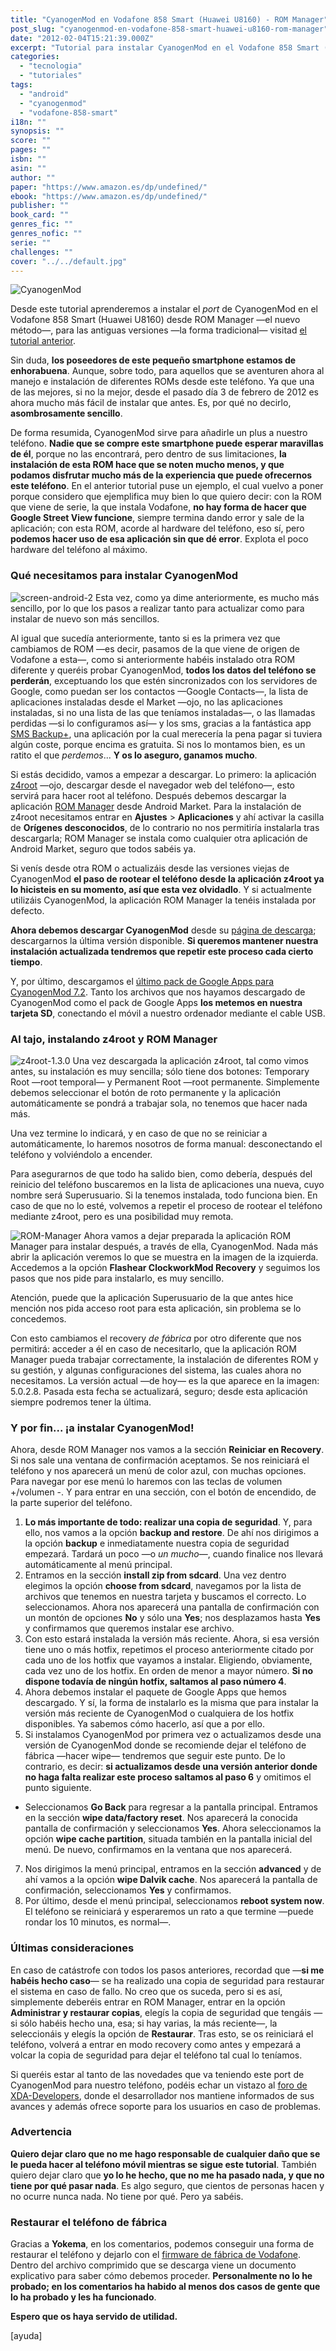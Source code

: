 ```yaml
---
title: "CyanogenMod en Vodafone 858 Smart (Huawei U8160) - ROM Manager"
post_slug: "cyanogenmod-en-vodafone-858-smart-huawei-u8160-rom-manager"
date: "2012-02-04T15:21:39.000Z"
excerpt: "Tutorial para instalar CyanogenMod en el Vodafone 858 Smart (Huawei U8160) mediante ROM Manager"
categories: 
  - "tecnologia"
  - "tutoriales"
tags: 
  - "android"
  - "cyanogenmod"
  - "vodafone-858-smart"
i18n: ""
synopsis: ""
score: ""
pages: ""
isbn: ""
asin: ""
author: ""
paper: "https://www.amazon.es/dp/undefined/"
ebook: "https://www.amazon.es/dp/undefined/"
publisher: ""
book_card: ""
genres_fic: ""
genres_nofic: ""
serie: ""
challenges: ""
cover: "../../default.jpg"
---
```


![](images/cyanogenmod.png "CyanogenMod")

Desde este tutorial aprenderemos a instalar el _port_ de CyanogenMod en el Vodafone 858 Smart (Huawei U8160) desde ROM Manager —el nuevo método—, para las antiguas versiones —la forma tradicional— visitad [el tutorial anterior](http://fjp.es/cyanogenmod-en-vodafone-858-smart-huawei-u8160/).

Sin duda, **los poseedores de este pequeño smartphone estamos de enhorabuena**. Aunque, sobre todo, para aquellos que se aventuren ahora al manejo e instalación de diferentes ROMs desde este teléfono. Ya que una de las mejores, si no la mejor, desde el pasado día 3 de febrero de 2012 es ahora mucho más fácil de instalar que antes. Es, por qué no decirlo, **asombrosamente sencillo**.

De forma resumida, CyanogenMod sirve para añadirle un plus a nuestro teléfono. **Nadie que se compre este smartphone puede esperar maravillas de él**, porque no las encontrará, pero dentro de sus limitaciones, **la instalación de esta ROM hace que se noten mucho menos, y que podamos disfrutar mucho más de la experiencia que puede ofrecernos este teléfono**. En el anterior tutorial puse un ejemplo, el cual vuelvo a poner porque considero que ejemplifica muy bien lo que quiero decir: con la ROM que viene de serie, la que instala Vodafone, **no hay forma de hacer que Google Street View funcione**, siempre termina dando error y sale de la aplicación; con esta ROM, acorde al hardware del teléfono, eso sí, pero **podemos hacer uso de esa aplicación sin que dé error**. Explota el poco hardware del teléfono al máximo.

### Qué necesitamos para instalar CyanogenMod

![](images/screen-android-2.png "screen-android-2") Esta vez, como ya dime anteriormente, es mucho más sencillo, por lo que los pasos a realizar tanto para actualizar como para instalar de nuevo son más sencillos.

Al igual que sucedía anteriormente, tanto si es la primera vez que cambiamos de ROM —es decir, pasamos de la que viene de origen de Vodafone a esta—, como si anteriormente habéis instalado otra ROM diferente y queréis probar CyanogenMod, **todos los datos del teléfono se perderán**, exceptuando los que estén sincronizados con los servidores de Google, como puedan ser los contactos —Google Contacts—, la lista de aplicaciones instaladas desde el Market —ojo, no las aplicaciones instaladas, si no una lista de las que teníamos instaladas—, o las llamadas perdidas —si lo configuramos así— y los sms, gracias a la fantástica app [SMS Backup+](https://market.android.com/details?id=com.zegoggles.smssync), una aplicación por la cual merecería la pena pagar si tuviera algún coste, porque encima es gratuita. Si nos lo montamos bien, es un ratito el que _perdemos_... **Y os lo aseguro, ganamos mucho**.

Si estás decidido, vamos a empezar a descargar. Lo primero: la aplicación [z4root](http://www.mediafire.com/?dz1id34fxkrdfj5) —ojo, descargar desde el navegador web del teléfono—, esto servirá para hacer root al teléfono. Después debemos descargar la aplicación [ROM Manager](https://market.android.com/details?id=com.koushikdutta.rommanager) desde Android Market. Para la instalación de z4root necesitamos entrar en **Ajustes** > **Aplicaciones** y ahí activar la casilla de **Orígenes desconocidos**, de lo contrario no nos permitiría instalarla tras descargarla; ROM Manager se instala como cualquier otra aplicación de Android Market, seguro que todos sabéis ya.

Si venís desde otra ROM o actualizáis desde las versiones viejas de CyanogenMod **el paso de rootear el teléfono desde la aplicación z4root ya lo hicisteis en su momento, así que esta vez olvidadlo**. Y si actualmente utilizáis CyanogenMod, la aplicación ROM Manager la tenéis instalada por defecto.

**Ahora debemos descargar CyanogenMod** desde su [página de descarga](http://get.cm/?device=u8160); descargarnos la última versión disponible. **Si queremos mantener nuestra instalación actualizada tendremos que repetir este proceso cada cierto tiempo**.

Y, por último, descargamos el [último pack de Google Apps para CyanogenMod 7.2](http://goo.im/gapps). Tanto los archivos que nos hayamos descargado de CyanogenMod como el pack de Google Apps **los metemos en nuestra tarjeta SD**, conectando el móvil a nuestro ordenador mediante el cable USB.

### Al tajo, instalando z4root y ROM Manager

![](images/z4root-1.3.0.png "z4root-1.3.0") Una vez descargada la aplicación z4root, tal como vimos antes, su instalación es muy sencilla; sólo tiene dos botones: Temporary Root —root temporal— y Permanent Root —root permanente. Simplemente debemos seleccionar el botón de roto permanente y la aplicación automáticamente se pondrá a trabajar sola, no tenemos que hacer nada más.

Una vez termine lo indicará, y en caso de que no se reiniciar a automáticamente, lo haremos nosotros de forma manual: desconectando el teléfono y volviéndolo a encender.

Para asegurarnos de que todo ha salido bien, como debería, después del reinicio del teléfono buscaremos en la lista de aplicaciones una nueva, cuyo nombre será Superusuario. Si la tenemos instalada, todo funciona bien. En caso de que no lo esté, volvemos a repetir el proceso de rootear el teléfono mediante z4root, pero es una posibilidad muy remota.

![](images/ROM-Manager.png "ROM-Manager") Ahora vamos a dejar preparada la aplicación ROM Manager para instalar después, a través de ella, CyanogenMod. Nada más abrir la aplicación veremos lo que se muestra en la imagen de la izquierda. Accedemos a la opción **Flashear ClockworkMod Recovery** y seguimos los pasos que nos pide para instalarlo, es muy sencillo.

Atención, puede que la aplicación Superusuario de la que antes hice mención nos pida acceso root para esta aplicación, sin problema se lo concedemos.

Con esto cambiamos el recovery _de fábrica_ por otro diferente que nos permitirá: acceder a él en caso de necesitarlo, que la aplicación ROM Manager pueda trabajar correctamente, la instalación de diferentes ROM y su gestión, y algunas configuraciones del sistema, las cuales ahora no necesitamos. La versión actual —de hoy— es la que aparece en la imagen: 5.0.2.8. Pasada esta fecha se actualizará, seguro; desde esta aplicación siempre podremos tener la última.

### Y por fin... ¡a instalar CyanogenMod!

Ahora, desde ROM Manager nos vamos a la sección **Reiniciar en Recovery**. Si nos sale una ventana de confirmación aceptamos. Se nos reiniciará el teléfono y nos aparecerá un menú de color azul, con muchas opciones. Para navegar por ese menú lo haremos con las teclas de volumen +/volumen -. Y para entrar en una sección, con el botón de encendido, de la parte superior del teléfono.

1. **Lo más importante de todo: realizar una copia de seguridad**. Y, para ello, nos vamos a la opción **backup and restore**. De ahí nos dirigimos a la opción **backup** e inmediatamente nuestra copia de seguridad empezará. Tardará un poco —o _un mucho_—, cuando finalice nos llevará automáticamente al menú principal.
2. Entramos en la sección **install zip from sdcard**. Una vez dentro elegimos la opción **choose from sdcard**, navegamos por la lista de archivos que tenemos en nuestra tarjeta y buscamos el correcto. Lo seleccionamos. Ahora nos aparecerá una pantalla de confirmación con un montón de opciones **No** y sólo una **Yes**; nos desplazamos hasta **Yes** y confirmamos que queremos instalar ese archivo.
3. Con esto estará instalada la versión más reciente. Ahora, si esa versión tiene uno o más hotfix, repetimos el proceso anteriormente citado por cada uno de los hotfix que vayamos a instalar. Eligiendo, obviamente, cada vez uno de los hotfix. En orden de menor a mayor número. **Si no dispone todavía de ningún hotfix, saltamos al paso número 4**.
4. Ahora debemos instalar el paquete de Google Apps que hemos descargado. Y sí, la forma de instalarlo es la misma que para instalar la versión más reciente de CyanogenMod o cualquiera de los hotfix disponibles. Ya sabemos cómo hacerlo, así que a por ello.
5. Si instalamos CyanogenMod por primera vez o actualizamos desde una versión de CyanogenMod donde se recomiende dejar el teléfono de fábrica —hacer wipe— tendremos que seguir este punto. De lo contrario, es decir: **si actualizamos desde una versión anterior donde no haga falta realizar este proceso saltamos al paso 6** y omitimos el punto siguiente.

- Seleccionamos **Go Back** para regresar a la pantalla principal. Entramos en la sección **wipe data/factory reset**. Nos aparecerá la conocida pantalla de confirmación y seleccionamos **Yes**. Ahora seleccionamos la opción **wipe cache partition**, situada también en la pantalla inicial del menú. De nuevo, confirmamos en la ventana que nos aparecerá.

7. Nos dirigimos la menú principal, entramos en la sección **advanced** y de ahí vamos a la opción **wipe Dalvik cache**. Nos aparecerá la pantalla de confirmación, seleccionamos **Yes** y confirmamos.
8. Por último, desde el menú principal, seleccionamos **reboot system now**. El teléfono se reiniciará y esperaremos un rato a que termine —puede rondar los 10 minutos, es normal—.

### Últimas consideraciones

En caso de catástrofe con todos los pasos anteriores, recordad que —**si me habéis hecho caso**— se ha realizado una copia de seguridad para restaurar el sistema en caso de fallo. No creo que os suceda, pero si es así, simplemente deberéis entrar en ROM Manager, entrar en la opción **Administrar y restaurar copias**, elegís la copia de seguridad que tengáis —si sólo habéis hecho una, esa; si hay varias, la más reciente—, la seleccionáis y elegís la opción de **Restaurar**. Tras esto, se os reiniciará el teléfono, volverá a entrar en modo recovery como antes y empezará a volcar la copia de seguridad para dejar el teléfono tal cual lo teníamos.

Si queréis estar al tanto de las novedades que va teniendo este port de CyanogenMod para nuestro teléfono, podéis echar un vistazo al [foro de XDA-Developers](http://forum.xda-developers.com/showthread.php?t=1259739), donde el desarrollador nos mantiene informados de sus avances y además ofrece soporte para los usuarios en caso de problemas.

### Advertencia

**Quiero dejar claro que no me hago responsable de cualquier daño que se le pueda hacer al teléfono móvil mientras se sigue este tutorial**. También quiero dejar claro que **yo lo he hecho, que no me ha pasado nada, y que no tiene por qué pasar nada**. Es algo seguro, que cientos de personas hacen y no ocurre nunca nada. No tiene por qué. Pero ya sabéis.

### Restaurar el teléfono de fábrica

Gracias a **Yokema**, en los comentarios, podemos conseguir una forma de restaurar el teléfono y dejarlo con el [firmware de fábrica de Vodafone](http://www.mediafire.com/?x8136da80s2xg9y). Dentro del archivo comprimido que se descarga viene un documento explicativo para saber cómo debemos proceder. **Personalmente no lo he probado; en los comentarios ha habido al menos dos casos de gente que lo ha probado y les ha funcionado**.

**Espero que os haya servido de utilidad.**

\[ayuda\]
